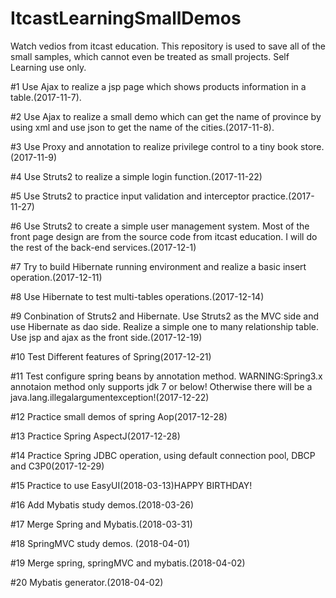 # ItcastLearningSmallDemos
Watch vedios from itcast education. This repository is used to save all of the small samples, which cannot even be treated as small projects. Self Learning use only.

#1 Use Ajax to realize a jsp page which shows products information in a table.(2017-11-7).

#2 Use Ajax to realize a small demo which can get the name of province by using xml and use json to get the name of the cities.(2017-11-8).

#3 Use Proxy and annotation to realize privilege control to a tiny book store.(2017-11-9)

#4 Use Struts2 to realize a simple login function.(2017-11-22)

#5 Use Struts2 to practice input validation and interceptor practice.(2017-11-27)

#6 Use Struts2 to create a simple user management system. Most of the front page design are from the source code from itcast education. I will do the rest of the back-end services.(2017-12-1)

#7 Try to build Hibernate running environment and realize a basic insert operation.(2017-12-11) 

#8 Use Hibernate to test multi-tables operations.(2017-12-14)

#9 Conbination of Struts2 and Hibernate. Use Struts2 as the MVC side and use Hibernate as dao side. Realize a simple one to many relationship table. Use jsp and ajax as the front side.(2017-12-19)

#10 Test Different features of Spring(2017-12-21)

#11 Test configure spring beans by annotation method. WARNING:Spring3.x annotaion method only supports jdk 7 or below! Otherwise there will be a java.lang.illegalargumentexception!(2017-12-22) 

#12 Practice small demos of spring Aop(2017-12-28)

#13 Practice Spring AspectJ(2017-12-28)

#14 Practice Spring JDBC operation, using default connection pool, DBCP and C3P0(2017-12-29)

#15 Practice to use EasyUI(2018-03-13)HAPPY BIRTHDAY!

#16 Add Mybatis study demos.(2018-03-26)

#17 Merge Spring and Mybatis.(2018-03-31)

#18 SpringMVC study demos. (2018-04-01)

#19 Merge spring, springMVC and mybatis.(2018-04-02)

#20 Mybatis generator.(2018-04-02)